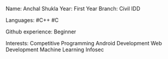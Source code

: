 Name: Anchal Shukla
Year: First Year
Branch: Civil IDD


Languages: 
#C++
#C

Github experience: Beginner

Interests:
Competitive Programming
Android Development
Web Development
Machine Learning
Infosec

